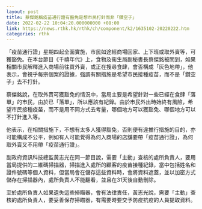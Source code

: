 ```yaml
---
layout: post
title: 蔡傑銘稱疫苗通行證有豁免是想市民打針而非「鑽空子」
date: 2022-02-22 10:04:20.000000000 +08:00
link: https://news.rthk.hk/rthk/ch/component/k2/1635102-20220222.htm
categories: rthk
---
```


「疫苗通行證」星期四起全面實施，市民如途經商場回家、上下班或取外賣等，可獲豁免。在本台節目《千禧年代》上，食物及衞生局副秘書長蔡傑銘被問到，如果相關市民解釋進入商場前往買外賣，或正在搜尋食肆，會否構成「灰色地帶」，他表示，會視乎每宗個案的證據，強調有關措施是希望市民接種疫苗，而不是「鑽空子」去不打針。

蔡傑銘說，在取外賣可獲豁免的情況中，當局主要是希望針對一些已經在食肆「落單」的市民，由於已「落單」，所以應該有紀錄。由於市民外出時始終有風險，希望市民接種疫苗，而不是用不同方式去考量，哪個地方可以獲豁免、哪個地方可以不打針進入等。

他表示，在相關措施下，不想有太多人獲得豁免，否則便有違推行措施的目的，亦可能構成不公平，例如有人可能覺得為何入商場的店舖要帶「疫苗通行證」，為何取外賣又不用帶「疫苗通行證」。

副政府資訊科技總監黃志光在同一節目說，需要「主動」查核的處所負責人，要用當局提供的二維碼掃描器，掃描進入處所的顧客的疫苗接種紀錄，當中包括姓名和證件號碼等個人資料，但當局會在儲存這些資料時，會將資料遮蓋，並以加密方式儲存在掃描器內，處所負責人不能翻看，並且在31天後自動刪除。

至於處所負責人如果遺失這些掃瞄器，會有法律責任，黃志光說，需要「主動」查核的處所負責人，要妥善保存掃瞄器，有需要時要交予防疫抗疫的人員提取資料。
